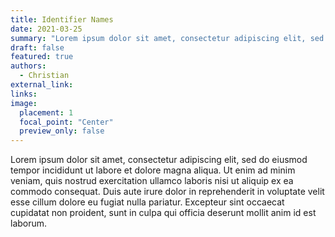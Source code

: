 ```yaml
---
title: Identifier Names
date: 2021-03-25
summary: "Lorem ipsum dolor sit amet, consectetur adipiscing elit, sed do eiusmod tempor incididunt ut labore et dolore magna aliqua"
draft: false
featured: true
authors:
  - Christian
external_link: 
links:
image:
  placement: 1
  focal_point: "Center"
  preview_only: false
---
```

Lorem ipsum dolor sit amet, consectetur adipiscing elit, sed do eiusmod tempor incididunt ut labore et dolore magna aliqua. Ut enim ad minim veniam, quis nostrud exercitation ullamco laboris nisi ut aliquip ex ea commodo consequat. Duis aute irure dolor in reprehenderit in voluptate velit esse cillum dolore eu fugiat nulla pariatur. Excepteur sint occaecat cupidatat non proident, sunt in culpa qui officia deserunt mollit anim id est laborum.